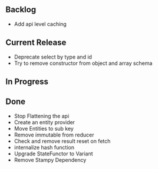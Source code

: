 ## Backlog

- Add api level caching

## Current Release

- Deprecate select by type and id
- Try to remove constructor from object and array schema

## In Progress


## Done

- Stop Flattening the api
- Create an entity provider
- Move Entities to sub key
- Remove immutable from reducer
- Check and remove result reset on fetch
- internalize hash function
- Upgrade StateFunctor to Variant
- Remove Stampy Dependency
